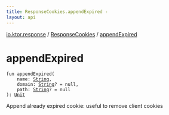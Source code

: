 ```yaml
---
title: ResponseCookies.appendExpired - 
layout: api
---
```


<div class='api-docs-breadcrumbs'><a href="../index.html">io.ktor.response</a> / <a href="index.html">ResponseCookies</a> / <a href="./append-expired.html">appendExpired</a></div>

# appendExpired

<div class="signature"><code><span class="keyword">fun </span><span class="identifier">appendExpired</span><span class="symbol">(</span><br/>&nbsp;&nbsp;&nbsp;&nbsp;<span class="parameterName" id="io.ktor.response.ResponseCookies$appendExpired(kotlin.String, kotlin.String, kotlin.String)/name">name</span><span class="symbol">:</span>&nbsp;<a href="https://kotlinlang.org/api/latest/jvm/stdlib/kotlin/-string/index.html"><span class="identifier">String</span></a><span class="symbol">, </span><br/>&nbsp;&nbsp;&nbsp;&nbsp;<span class="parameterName" id="io.ktor.response.ResponseCookies$appendExpired(kotlin.String, kotlin.String, kotlin.String)/domain">domain</span><span class="symbol">:</span>&nbsp;<a href="https://kotlinlang.org/api/latest/jvm/stdlib/kotlin/-string/index.html"><span class="identifier">String</span></a><span class="symbol">?</span>&nbsp;<span class="symbol">=</span>&nbsp;null<span class="symbol">, </span><br/>&nbsp;&nbsp;&nbsp;&nbsp;<span class="parameterName" id="io.ktor.response.ResponseCookies$appendExpired(kotlin.String, kotlin.String, kotlin.String)/path">path</span><span class="symbol">:</span>&nbsp;<a href="https://kotlinlang.org/api/latest/jvm/stdlib/kotlin/-string/index.html"><span class="identifier">String</span></a><span class="symbol">?</span>&nbsp;<span class="symbol">=</span>&nbsp;null<br/><span class="symbol">)</span><span class="symbol">: </span><a href="https://kotlinlang.org/api/latest/jvm/stdlib/kotlin/-unit/index.html"><span class="identifier">Unit</span></a></code></div>

Append already expired cookie: useful to remove client cookies

